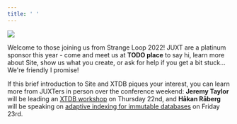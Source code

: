 ```yaml
---
title: ' '
---
```


<img src="/images/sl-header.png"/>

Welcome to those joining us from Strange Loop 2022! JUXT are a platinum sponsor this year - come and meet us at **TODO place** to say hi, learn more about Site, show us what you create, or ask for help if you get a bit stuck... We're friendly I promise!

If this brief introduction to Site and XTDB piques your interest, you can learn more from JUXTers in person over the conference weekend: **Jeremy Taylor** will be leading an [XTDB workshop](https://www.thestrangeloop.com/2022/bitemporal-data-management-with-xtdb.html) on Thursday 22nd, and **Håkan Råberg** will be speaking on [adaptive indexing for immutable databases](https://www.thestrangeloop.com/2022/light-and-adaptive-indexing-for-immutable-databases.html) on Friday 23rd.
